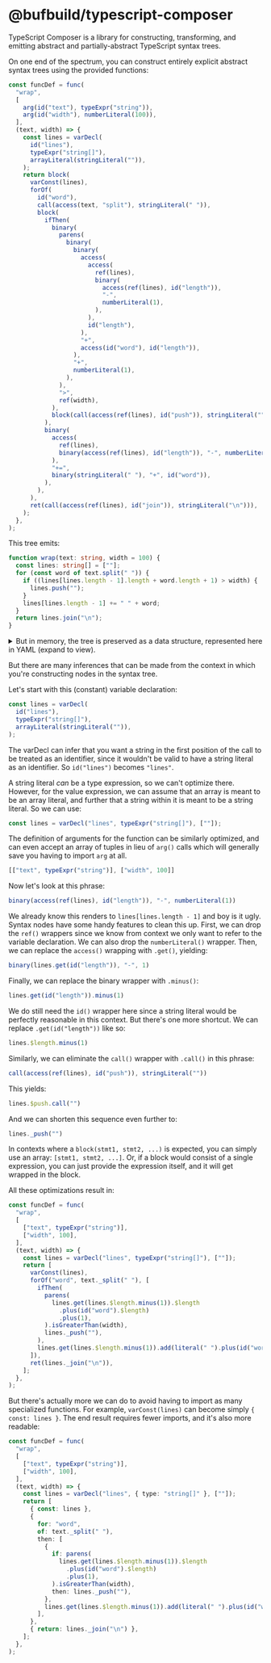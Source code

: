 # @bufbuild/typescript-composer

TypeScript Composer is a library for constructing, transforming, and emitting abstract and
partially-abstract TypeScript syntax trees.

On one end of the spectrum, you can construct entirely explicit abstract syntax trees using the
provided functions:

```typescript
const funcDef = func(
  "wrap",
  [
    arg(id("text"), typeExpr("string")),
    arg(id("width"), numberLiteral(100)),
  ],
  (text, width) => {
    const lines = varDecl(
      id("lines"),
      typeExpr("string[]"),
      arrayLiteral(stringLiteral("")),
    );
    return block(
      varConst(lines),
      forOf(
        id("word"),
        call(access(text, "split"), stringLiteral(" ")),
        block(
          ifThen(
            binary(
              parens(
                binary(
                  binary(
                    access(
                      access(
                        ref(lines),
                        binary(
                          access(ref(lines), id("length")),
                          "-",
                          numberLiteral(1),
                        ),
                      ),
                      id("length"),
                    ),
                    "+",
                    access(id("word"), id("length")),
                  ),
                  "+",
                  numberLiteral(1),
                ),
              ),
              ">",
              ref(width),
            ),
            block(call(access(ref(lines), id("push")), stringLiteral(""))),
          ),
          binary(
            access(
              ref(lines),
              binary(access(ref(lines), id("length")), "-", numberLiteral(1)),
            ),
            "+=",
            binary(stringLiteral(" "), "+", id("word")),
          ),
        ),
      ),
      ret(call(access(ref(lines), id("join")), stringLiteral("\n"))),
    );
  },
);
```

This tree emits:
```typescript
function wrap(text: string, width = 100) {
  const lines: string[] = [""];
  for (const word of text.split(" ")) {
    if ((lines[lines.length - 1].length + word.length + 1) > width) {
      lines.push("");
    }
    lines[lines.length - 1] += " " + word;
  }
  return lines.join("\n");
}
```

<details>
<summary>But in memory, the tree is preserved as a data structure, represented here in YAML (expand to view).</summary>

```yaml
kind: func
family: statement
id:
  family: expression
  kind: id
  id: wrap
args:
  - kind: arg
    family: statement
    id:
      family: expression
      kind: id
      id: text
    type:
      kind: typeExpr
      family: type
      id:
        family: expression
        kind: id
        id: string
  - kind: arg
    family: statement
    id:
      family: expression
      kind: id
      id: width
    type:
      kind: typeExpr
      family: type
      id:
        family: expression
        kind: id
        id: number
    value:
      kind: numberLiteral
      family: expression
      value: 100
body:
  kind: block
  family: statement
  parts:
    - kind: varDeclStmt
      family: statement
      keyword: const
      list:
        kind: varDeclList
        family: expression
        declarations:
          - kind: varDecl
            family: expression
            id:
              family: expression
              kind: id
              id: lines
            type:
              kind: typeExpr
              family: type
              id:
                family: expression
                kind: id
                id: 'string[]'
            value:
              kind: arrayLiteral
              family: expression
              values:
                - kind: stringLiteral
                  family: expression
                  value: ''
    - kind: forOf
      family: statement
      for:
        family: expression
        kind: id
        id: word
      of:
        family: expression
        kind: call
        target:
          family: expression
          kind: access
          base:
            family: expression
            kind: ref
            ref:
              kind: arg
              family: statement
              id:
                family: expression
                kind: id
                id: text
              type:
                kind: typeExpr
                family: type
                id:
                  family: expression
                  kind: id
                  id: string
          key:
            family: expression
            kind: id
            id: split
        args:
          - kind: stringLiteral
            family: expression
            value: ' '
      then:
        kind: block
        family: statement
        parts:
          - kind: ifThen
            family: statement
            if:
              family: expression
              kind: binary
              left:
                family: expression
                kind: parens
                value:
                  family: expression
                  kind: binary
                  left:
                    family: expression
                    kind: binary
                    left:
                      family: expression
                      kind: access
                      base:
                        family: expression
                        kind: access
                        base:
                          family: expression
                          kind: ref
                          ref:
                            kind: varDecl
                            family: expression
                            id:
                              family: expression
                              kind: id
                              id: lines
                            type:
                              kind: typeExpr
                              family: type
                              id:
                                family: expression
                                kind: id
                                id: 'string[]'
                            value:
                              kind: arrayLiteral
                              family: expression
                              values:
                                - kind: stringLiteral
                                  family: expression
                                  value: ''
                        key:
                          family: expression
                          kind: binary
                          left:
                            family: expression
                            kind: access
                            base:
                              family: expression
                              kind: ref
                              ref:
                                kind: varDecl
                                family: expression
                                id:
                                  family: expression
                                  kind: id
                                  id: lines
                                type:
                                  kind: typeExpr
                                  family: type
                                  id:
                                    family: expression
                                    kind: id
                                    id: 'string[]'
                                value:
                                  kind: arrayLiteral
                                  family: expression
                                  values:
                                    - kind: stringLiteral
                                      family: expression
                                      value: ''
                            key:
                              family: expression
                              kind: id
                              id: length
                          op: '-'
                          right:
                            kind: numberLiteral
                            family: expression
                            value: 1
                      key:
                        family: expression
                        kind: id
                        id: length
                    op: +
                    right:
                      family: expression
                      kind: access
                      base:
                        family: expression
                        kind: id
                        id: word
                      key:
                        family: expression
                        kind: id
                        id: length
                  op: +
                  right:
                    kind: numberLiteral
                    family: expression
                    value: 1
              op: '>'
              right:
                family: expression
                kind: ref
                ref:
                  kind: arg
                  family: statement
                  id:
                    family: expression
                    kind: id
                    id: width
                  type:
                    kind: typeExpr
                    family: type
                    id:
                      family: expression
                      kind: id
                      id: number
                  value:
                    kind: numberLiteral
                    family: expression
                    value: 100
            then:
              kind: block
              family: statement
              parts:
                - kind: exprStmt
                  family: statement
                  expr:
                    family: expression
                    kind: call
                    target:
                      family: expression
                      kind: access
                      base:
                        family: expression
                        kind: ref
                        ref:
                          kind: varDecl
                          family: expression
                          id:
                            family: expression
                            kind: id
                            id: lines
                          type:
                            kind: typeExpr
                            family: type
                            id:
                              family: expression
                              kind: id
                              id: 'string[]'
                          value:
                            kind: arrayLiteral
                            family: expression
                            values:
                              - kind: stringLiteral
                                family: expression
                                value: ''
                      key:
                        family: expression
                        kind: id
                        id: push
                    args:
                      - kind: stringLiteral
                        family: expression
                        value: ''
          - kind: exprStmt
            family: statement
            expr:
              family: expression
              kind: binary
              left:
                family: expression
                kind: access
                base:
                  family: expression
                  kind: ref
                  ref:
                    kind: varDecl
                    family: expression
                    id:
                      family: expression
                      kind: id
                      id: lines
                    type:
                      kind: typeExpr
                      family: type
                      id:
                        family: expression
                        kind: id
                        id: 'string[]'
                    value:
                      kind: arrayLiteral
                      family: expression
                      values:
                        - kind: stringLiteral
                          family: expression
                          value: ''
                key:
                  family: expression
                  kind: binary
                  left:
                    family: expression
                    kind: access
                    base:
                      family: expression
                      kind: ref
                      ref:
                        kind: varDecl
                        family: expression
                        id:
                          family: expression
                          kind: id
                          id: lines
                        type:
                          kind: typeExpr
                          family: type
                          id:
                            family: expression
                            kind: id
                            id: 'string[]'
                        value:
                          kind: arrayLiteral
                          family: expression
                          values:
                            - kind: stringLiteral
                              family: expression
                              value: ''
                    key:
                      family: expression
                      kind: id
                      id: length
                  op: '-'
                  right:
                    kind: numberLiteral
                    family: expression
                    value: 1
              op: +=
              right:
                family: expression
                kind: binary
                left:
                  kind: stringLiteral
                  family: expression
                  value: ' '
                op: +
                right:
                  family: expression
                  kind: id
                  id: word
    - family: statement
      kind: ret
      value:
        family: expression
        kind: call
        target:
          family: expression
          kind: access
          base:
            family: expression
            kind: ref
            ref:
              kind: varDecl
              family: expression
              id:
                family: expression
                kind: id
                id: lines
              type:
                kind: typeExpr
                family: type
                id:
                  family: expression
                  kind: id
                  id: 'string[]'
              value:
                kind: arrayLiteral
                family: expression
                values:
                  - kind: stringLiteral
                    family: expression
                    value: ''
          key:
            family: expression
            kind: id
            id: join
        args:
          - kind: stringLiteral
            family: expression
            value: |+
```
</details>

But there are many inferences that can be made from the context in which you're constructing nodes
in the syntax tree.

Let's start with this (constant) variable declaration:

```typescript
const lines = varDecl(
  id("lines"),
  typeExpr("string[]"),
  arrayLiteral(stringLiteral("")),
);
```

The varDecl can infer that you want a string in the first position of the call to be treated as an
identifier, since it wouldn't be valid to have a string literal as an identifier. So `id("lines")`
becomes `"lines"`.

A string literal _can_ be a type expression, so we can't optimize there. However, for the value
expression, we can assume that an array is meant to be an array literal, and further that a string
within it is meant to be a string literal. So we can use:

```typescript
const lines = varDecl("lines", typeExpr("string[]"), [""]);
```

The definition of arguments for the function can be similarly optimized, and can even accept an
array of tuples in lieu of `arg()` calls which will generally save you having to import `arg` at
all.

```typescript
[["text", typeExpr("string")], ["width", 100]]
```

Now let's look at this phrase:

```typescript
binary(access(ref(lines), id("length")), "-", numberLiteral(1))
```

We already know this renders to `lines[lines.length - 1]` and boy is it ugly. Syntax nodes
have some handy features to clean this up. First, we can drop the `ref()` wrappers since we know
from context we only want to refer to the variable declaration. We can also drop the
`numberLiteral()` wrapper. Then, we can replace the `access()` wrapping with `.get()`, yielding:

```typescript
binary(lines.get(id("length")), "-", 1)
```

Finally, we can replace the binary wrapper with `.minus()`:

```typescript
lines.get(id("length")).minus(1)
```

We do still need the `id()` wrapper here since a string literal would be perfectly reasonable in
this context. But there's one more shortcut. We can replace `.get(id("length"))` like so:

```typescript
lines.$length.minus(1)
```

Similarly, we can eliminate the `call()` wrapper with `.call()` in this phrase:

```typescript
call(access(ref(lines), id("push")), stringLiteral(""))
```

This yields:

```typescript
lines.$push.call("")
```

And we can shorten this sequence even further to:

```typescript
lines._push("")
```

In contexts where a `block(stmt1, stmt2, ...)` is expected, you can simply use an array:
`[stmt1, stmt2, ...]`. Or, if a block would consist of a single expression, you can just provide
the expression itself, and it will get wrapped in the block.

All these optimizations result in:

```typescript
const funcDef = func(
  "wrap",
  [
    ["text", typeExpr("string")],
    ["width", 100],
  ],
  (text, width) => {
    const lines = varDecl("lines", typeExpr("string[]"), [""]);
    return [
      varConst(lines),
      forOf("word", text._split(" "), [
        ifThen(
          parens(
            lines.get(lines.$length.minus(1)).$length
              .plus(id("word").$length)
              .plus(1),
          ).isGreaterThan(width),
          lines._push(""),
        ),
        lines.get(lines.$length.minus(1)).add(literal(" ").plus(id("word"))),
      ]),
      ret(lines._join("\n")),
    ];
  },
);
```

But there's actually more we can do to avoid having to import as many specialized functions. For
example, `varConst(lines)` can become simply `{ const: lines }`. The end result requires fewer
imports, and it's also more readable:

```typescript
const funcDef = func(
  "wrap",
  [
    ["text", typeExpr("string")],
    ["width", 100],
  ],
  (text, width) => {
    const lines = varDecl("lines", { type: "string[]" }, [""]);
    return [
      { const: lines },
      {
        for: "word",
        of: text._split(" "),
        then: [
          {
            if: parens(
              lines.get(lines.$length.minus(1)).$length
                .plus(id("word").$length)
                .plus(1),
            ).isGreaterThan(width),
            then: lines._push(""),
          },
          lines.get(lines.$length.minus(1)).add(literal(" ").plus(id("word"))),
        ],
      },
      { return: lines._join("\n") },
    ];
  },
);
```
